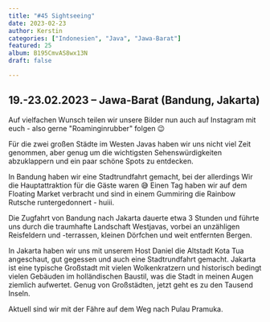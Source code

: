 ```yaml
---
title: "#45 Sightseeing"
date: 2023-02-23
author: Kerstin
categories: ["Indonesien", "Java", "Jawa-Barat"]
featured: 25
album: B195CmvAS8wx13N
draft: false

---
```


## 19.-23.02.2023 – Jawa-Barat (Bandung, Jakarta)

Auf vielfachen Wunsch teilen wir unsere Bilder nun auch auf Instagram mit euch - also gerne "Roaminginrubber" folgen 😉

Für die zwei großen Städte im Westen Javas haben wir uns nicht viel Zeit genommen, aber genug um die wichtigsten Sehenswürdigkeiten abzuklappern und ein paar schöne Spots zu entdecken. 

In Bandung haben wir eine Stadtrundfahrt gemacht, bei der allerdings Wir die Hauptattraktion für die Gäste waren 😅 Einen Tag haben wir auf dem Floating Market verbracht und sind in einem Gummiring die Rainbow Rutsche runtergedonnert - huiii.

Die Zugfahrt von Bandung nach Jakarta dauerte etwa 3 Stunden und führte uns durch die traumhafte Landschaft Westjavas, vorbei an unzähligen Reisfeldern und -terrassen, kleinen Dörfchen und weit entfernten Bergen. 

In Jakarta haben wir uns mit unserem Host Daniel die Altstadt Kota Tua angeschaut, gut gegessen und auch eine Stadtrundfahrt gemacht. Jakarta ist eine typische Großstadt mit vielen Wolkenkratzern und historisch bedingt vielen Gebäuden im holländischen Baustil, was die Stadt in meinen Augen ziemlich aufwertet. Genug von Großstädten, jetzt geht es zu den Tausend Inseln.

Aktuell sind wir mit der Fähre auf dem Weg nach Pulau Pramuka.